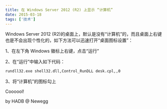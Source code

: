 ```yaml
---
title: 在 Windows Server 2012 (R2) 上显示 “计算机”
date: 2015-03-18
tags: ['技术']
---
```


Windows Server 2012 (R2)的桌面上，默认是没有“计算机”的，而且桌面上右键也是不会出现个性化的，如下方法可以迅速打开“桌面图标设置”：

1、在左下角 Windows 徽标上右键，点击“运行”

2、在“运行”中输入如下代码：

``` bash
rundll32.exe shell32.dll,Control_RunDLL desk.cpl,,0
```

3、将“计算机”的图标勾上

Coooool!

by HADB @ Newegg
